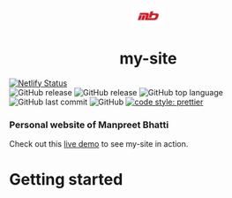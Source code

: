 <p align="center">
  <img alt="logo" src="./src/images/mb.png" width="60" />
</p>
<h1 align="center">
  my-site
</h1>

[![Netlify Status](https://api.netlify.com/api/v1/badges/cee70419-6f87-4286-bb96-a8e7aaa01cc9/deploy-status)](https://app.netlify.com/sites/manpreetbhatti/deploys) <br>
![GitHub release](https://img.shields.io/github/release/Manpreet-Bhatti/my-site.svg?style=popout-square) ![GitHub release](https://img.shields.io/github/issues/Manpreet-Bhatti/my-site.svg?style=popout-square) ![GitHub top language](https://img.shields.io/github/languages/top/Manpreet-Bhatti/my-site.svg?style=popout-square) ![GitHub last commit](https://img.shields.io/github/last-commit/Manpreet-Bhatti/my-site.svg?style=popout-square) ![GitHub](https://img.shields.io/github/license/Manpreet-Bhatti/my-site.svg?style=popout-square) [![code style: prettier](https://img.shields.io/badge/code_style-prettier-ff69b4.svg?style=flat-square)](https://github.com/prettier/prettier)

### Personal website of Manpreet Bhatti
Check out this [live demo](https://manpreetbhatti.netlify.app/) to see my-site in action.

# Getting started
